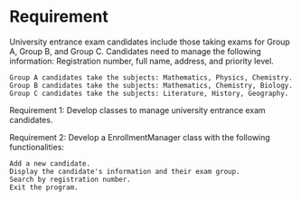# Requirement

University entrance exam candidates include those taking exams for Group A, Group B, and Group C. Candidates need to manage the following information: Registration number, full name, address, and priority level.

    Group A candidates take the subjects: Mathematics, Physics, Chemistry.
    Group B candidates take the subjects: Mathematics, Chemistry, Biology.
    Group C candidates take the subjects: Literature, History, Geography.

Requirement 1: Develop classes to manage university entrance exam candidates.

Requirement 2: Develop a EnrollmentManager class with the following functionalities:

    Add a new candidate.
    Display the candidate's information and their exam group.
    Search by registration number.
    Exit the program.

